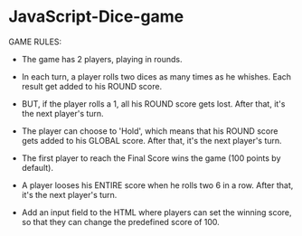 # JavaScript-Dice-game

GAME RULES:

- The game has 2 players, playing in rounds.

- In each turn, a player rolls two dices as many times as he whishes. Each result get added to his ROUND score.

- BUT, if the player rolls a 1, all his ROUND score gets lost. After that, it's the next player's turn.

- The player can choose to 'Hold', which means that his ROUND score gets added to his GLOBAL score. After that, it's the next player's turn.

- The first player to reach the Final Score wins the game (100 points by default).

- A player looses his ENTIRE score when he rolls two 6 in a row. After that, it's the next player's turn.

- Add an input field to the HTML where players can set the winning score, so that they can change the predefined score of 100.
